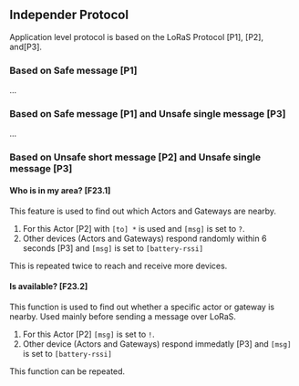 ## Independer Protocol

Application level protocol is based on the LoRaS Protocol \[P1\], \[P2\], and\[P3\].

### Based on Safe message \[P1\]

...

### Based on Safe message \[P1\] and Unsafe single message \[P3\]

...

### Based on Unsafe short message \[P2\] and Unsafe single message \[P3\]

#### Who is in my area? \[F23.1\]

This feature is used to find out which Actors and Gateways are nearby.

1. For this Actor \[P2\] with `[to] *` is used and `[msg]` is set to `?`. 
2. Other devices (Actors and Gateways) respond randomly within 6 seconds \[P3\] and `[msg]` is set to `[battery-rssi]`

This is repeated twice to reach and receive more devices.

#### Is available? \[F23.2\]

This function is used to find out whether a specific actor or gateway is nearby. Used mainly before sending a message over LoRaS.

1. For this Actor \[P2\] `[msg]` is set to `!`.
2. Other device (Actors and Gateways) respond immedatly \[P3\] and `[msg]` is set to `[battery-rssi]`

This function can be repeated.
